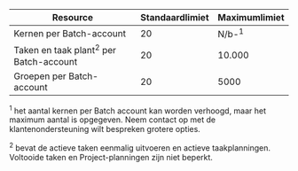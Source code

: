 **Resource**|**Standaardlimiet**|**Maximumlimiet**
---|---|---
Kernen per Batch-account|20|N/b-<sup>1</sup>
Taken en taak plant<sup>2</sup> per Batch-account|20|10.000
Groepen per Batch-account|20|5000

<sup>1</sup> het aantal kernen per Batch account kan worden verhoogd, maar het maximum aantal is opgegeven. Neem contact op met de klantenondersteuning wilt bespreken grotere opties.

<sup>2</sup> bevat de actieve taken eenmalig uitvoeren en actieve taakplanningen. Voltooide taken en Project-planningen zijn niet beperkt.
